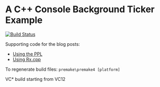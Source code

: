 # A C++ Console Background Ticker Example #

[![Build Status](https://travis-ci.org/d-led/ticker.svg?branch=master)](https://travis-ci.org/d-led/ticker)

Supporting code for the blog posts:

- [Using the PPL](http://ledentsov.de/2013/03/01/a-background-ticker-now-in-cplusplus-with-ppl/)
- [Using Rx.cpp](http://ledentsov.de/2014/06/22/rxcpp-cplusplus-background-ticker-easy/)

To regenerate build files: `premake\premake4 [platform]`

VC* build starting from VC12
